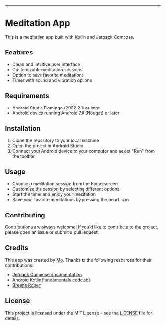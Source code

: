 <div> <img src Assets/Screenshot_20230423_213422.png> </div>

---

# Meditation App

This is a meditation app built with Kotlin and Jetpack Compose.

## Features

- Clean and intuitive user interface
- Customizable meditation sessions
- Option to save favorite meditations
- Timer with sound and vibration options

## Requirements

- Android Studio Flamingo (2022.2.1) or later
- Android device running Android 7.0 (Nougat) or later

## Installation

1. Clone the repository to your local machine
2. Open the project in Android Studio
3. Connect your Android device to your computer and select "Run" from the toolbar

## Usage

- Choose a meditation session from the home screen
- Customize the session by selecting different options
- Start the timer and enjoy your meditation
- Save your favorite meditations by pressing the heart icon

## Contributing

Contributions are always welcome! If you'd like to contribute to the project, please open an issue or submit a pull request.

## Credits

This app was created by [Me](github.com/DashingAdi). Thanks to the following resources for their contributions:

- [Jetpack Compose documentation](https://developer.android.com/jetpack/compose)
- [Android Kotlin Fundamentals codelabs](https://developer.android.com/courses/kotlin-android-fundamentals/overview)
- [Breens Robert](github.com/Breens-Mbaka)

## License

This project is licensed under the MIT License - see the [LICENSE](LICENSE) file for details.
